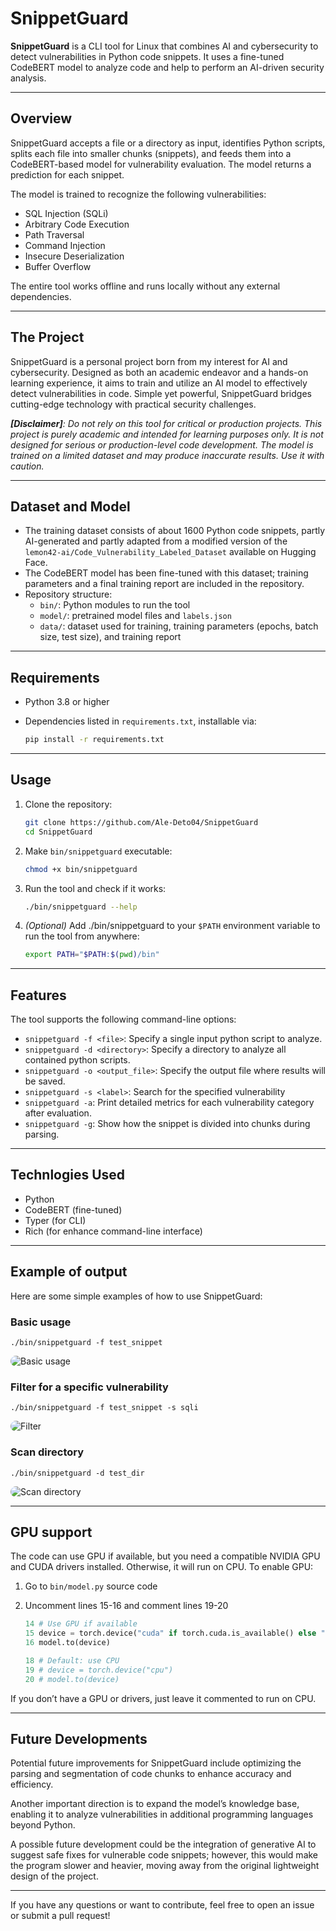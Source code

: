 # SnippetGuard

**SnippetGuard** is a CLI tool for Linux that combines AI and cybersecurity to detect vulnerabilities in Python code snippets. It uses a fine-tuned CodeBERT model to analyze code and help to perform an AI-driven security analysis.

---

## Overview

SnippetGuard accepts a file or a directory as input, identifies Python scripts, splits each file into smaller chunks (snippets), and feeds them into a CodeBERT-based model for vulnerability evaluation. The model returns a prediction for each snippet.

The model is trained to recognize the following vulnerabilities:

- SQL Injection (SQLi)
- Arbitrary Code Execution
- Path Traversal
- Command Injection
- Insecure Deserialization
- Buffer Overflow

The entire tool works offline and runs locally without any external dependencies.

---

## The Project

SnippetGuard is a personal project born from my interest for AI and cybersecurity. Designed as both an academic endeavor and a hands-on learning experience, it aims to train and utilize an AI model to effectively detect vulnerabilities in code. Simple yet powerful, SnippetGuard bridges cutting-edge technology with practical security challenges.

_**[Disclaimer]**: Do not rely on this tool for critical or production projects. This project is purely academic and intended for learning purposes only. It is not designed for serious or production-level code development. The model is trained on a limited dataset and may produce inaccurate results. Use it with caution._

---

## Dataset and Model

- The training dataset consists of about 1600 Python code snippets, partly AI-generated and partly adapted from a modified version of the `lemon42-ai/Code_Vulnerability_Labeled_Dataset` available on Hugging Face.
- The CodeBERT model has been fine-tuned with this dataset; training parameters and a final training report are included in the repository.
- Repository structure:
  - `bin/`: Python modules to run the tool
  - `model/`: pretrained model files and `labels.json`
  - `data/`: dataset used for training, training parameters (epochs, batch size, test size), and training report

---

## Requirements

- Python 3.8 or higher
- Dependencies listed in `requirements.txt`, installable via:

  ```bash
  pip install -r requirements.txt
  ```
---

## Usage

1. Clone the repository:

    ```bash
    git clone https://github.com/Ale-Deto04/SnippetGuard
    cd SnippetGuard
    ```

2. Make `bin/snippetguard` executable:

     ```bash
     chmod +x bin/snippetguard
     ```

3. Run the tool and check if it works:

      ```bash
      ./bin/snippetguard --help
      ```
      
4. _(Optional)_ Add ./bin/snippetguard to your `$PATH` environment variable to run the tool from anywhere:

     ```bash
     export PATH="$PATH:$(pwd)/bin"
     ```

---

## Features

The tool supports the following command-line options:

- `snippetguard -f <file>`: Specify a single input python script to analyze.  
- `snippetguard -d <directory>`: Specify a directory to analyze all contained python scripts.
- `snippetguard -o <output_file>`: Specify the output file where results will be saved.
- `snippetguard -s <label>`: Search for the specified vulnerability  
- `snippetguard -a`: Print detailed metrics for each vulnerability category after evaluation.  
- `snippetguard -g`: Show how the snippet is divided into chunks during parsing.  

---

## Technlogies Used
- Python
- CodeBERT (fine-tuned)
- Typer (for CLI)
- Rich (for enhance command-line interface)

---

## Example of output

<p>Here are some simple examples of how to use SnippetGuard:</p>

### Basic usage
<pre><code>./bin/snippetguard -f test_snippet</code></pre>
<img src="assets/screenshots/scan_file.png" alt="Basic usage" style="border-radius: 45px;">

### Filter for a specific vulnerability
<pre><code>./bin/snippetguard -f test_snippet -s sqli</code></pre>
<img src="assets/screenshots/scan_file_with_select.png" alt="Filter" style="border-radius: 45px;">

### Scan directory
<pre><code>./bin/snippetguard -d test_dir</code></pre>
<img src="assets/screenshots/scan_directory.png" alt="Scan directory" style="border-radius: 45px;">

---

## GPU support

The code can use GPU if available, but you need a compatible NVIDIA GPU and CUDA drivers installed. Otherwise, it will run on CPU.
To enable GPU:

1. Go to `bin/model.py` source code

2. Uncomment lines 15-16 and comment lines 19-20

      ```python
      14 # Use GPU if available
      15 device = torch.device("cuda" if torch.cuda.is_available() else "cpu")
      16 model.to(device)

      18 # Default: use CPU
      19 # device = torch.device("cpu")
      20 # model.to(device)
      ```
If you don’t have a GPU or drivers, just leave it commented to run on CPU.

---

## Future Developments

Potential future improvements for SnippetGuard include optimizing the parsing and segmentation of code chunks to enhance accuracy and efficiency.

Another important direction is to expand the model’s knowledge base, enabling it to analyze vulnerabilities in additional programming languages beyond Python.

A possible future development could be the integration of generative AI to suggest safe fixes for vulnerable code snippets; however, this would make the program slower and heavier, moving away from the original lightweight design of the project.

---

If you have any questions or want to contribute, feel free to open an issue or submit a pull request!
